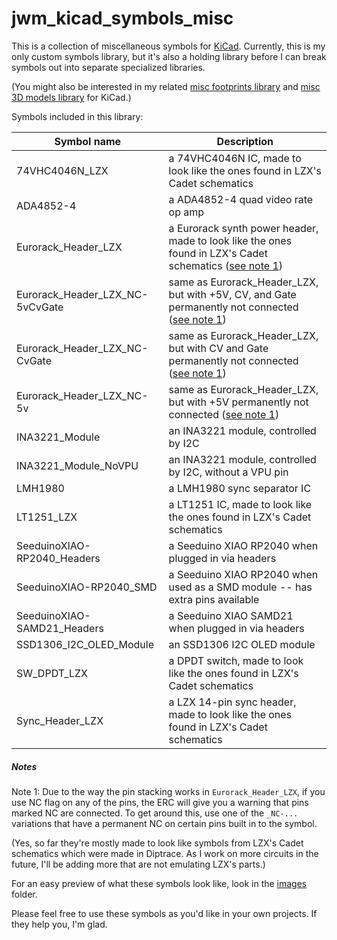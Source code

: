 jwm_kicad_symbols_misc
======================

This is a collection of miscellaneous symbols for [KiCad](https://kicad.org). Currently, this is my only custom symbols library, but it's also a holding library before I can break symbols out into separate specialized libraries.

(You might also be interested in my related [misc footprints library](https://github.com/joem/jwm_kicad_footprints_misc.pretty) and [misc 3D models library](https://github.com/joem/jwm_kicad_3dmodels_misc.3dshapes) for KiCad.)

Symbols included in this library:

Symbol name | Description
----------- | -----------
74VHC4046N_LZX | a 74VHC4046N IC, made to look like the ones found in LZX's Cadet schematics
ADA4852-4 | a ADA4852-4 quad video rate op amp
Eurorack_Header_LZX | a Eurorack synth power header, made to look like the ones found in LZX's Cadet schematics ([see note 1](#notes))
Eurorack_Header_LZX_NC-5vCvGate | same as Eurorack_Header_LZX, but with +5V, CV, and Gate permanently not connected ([see note 1](#notes))
Eurorack_Header_LZX_NC-CvGate | same as Eurorack_Header_LZX, but with CV and Gate permanently not connected ([see note 1](#notes))
Eurorack_Header_LZX_NC-5v | same as Eurorack_Header_LZX, but with +5V permanently not connected ([see note 1](#notes))
INA3221_Module | an INA3221 module, controlled by I2C
INA3221_Module_NoVPU | an INA3221 module, controlled by I2C, without a VPU pin
LMH1980 | a LMH1980 sync separator IC
LT1251_LZX | a LT1251 IC, made to look like the ones found in LZX's Cadet schematics
SeeduinoXIAO-RP2040_Headers | a Seeduino XIAO RP2040 when plugged in via headers
SeeduinoXIAO-RP2040_SMD | a Seeduino XIAO RP2040 when used as a SMD module -- has extra pins available
SeeduinoXIAO-SAMD21_Headers | a Seeduino XIAO SAMD21 when plugged in via headers
SSD1306_I2C_OLED_Module | an SSD1306 I2C OLED module
SW_DPDT_LZX | a DPDT switch, made to look like the ones found in LZX's Cadet schematics
Sync_Header_LZX | a LZX 14-pin sync header, made to look like the ones found in LZX's Cadet schematics

##### Notes
Note 1: Due to the way the pin stacking works in `Eurorack_Header_LZX`, if you use NC flag on any of the pins, the ERC will give you a warning that pins marked NC are connected. To get around this, use one of the `_NC-...` variations that have a permanent NC on certain pins built in to the symbol.

(Yes, so far they're mostly made to look like symbols from LZX's Cadet schematics which were made in Diptrace. As I work on more circuits in the future, I'll be adding more that are not emulating LZX's parts.)

For an easy preview of what these symbols look like, look in the [images](images/) folder.

Please feel free to use these symbols as you'd like in your own projects. If they help you, I'm glad.

